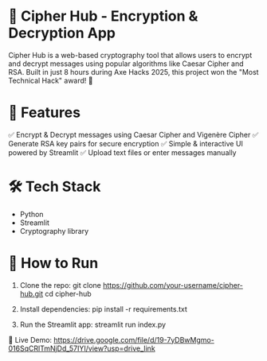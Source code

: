 # 🔐 Cipher Hub - Encryption & Decryption App
Cipher Hub is a web-based cryptography tool that allows users to encrypt and decrypt messages using popular algorithms like Caesar Cipher and RSA. Built in just 8 hours during Axe Hacks 2025, this project won the "Most Technical Hack" award! 🎉

# 🚀 Features
✅ Encrypt & Decrypt messages using Caesar Cipher and Vigenère Cipher
✅ Generate RSA key pairs for secure encryption
✅ Simple & interactive UI powered by Streamlit
✅ Upload text files or enter messages manually

# 🛠️ Tech Stack
 - Python
 - Streamlit
 - Cryptography library


# 📌 How to Run
1. Clone the repo:
   git clone https://github.com/your-username/cipher-hub.git
   cd cipher-hub

2. Install dependencies:
   pip install -r requirements.txt  

3. Run the Streamlit app:
   streamlit run index.py
   
🔗 Live Demo: https://drive.google.com/file/d/19-7yDBwMgmo-016SqCRlTmNjDd_57IYI/view?usp=drive_link 
